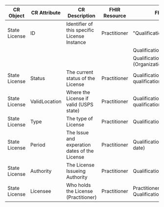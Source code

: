| **CR Object** | **CR Attribute** | **CR Description**                            | **FHIR Resource** | **FHIR Attribute**                                            |
|---------------|------------------|-----------------------------------------------|-------------------|---------------------------------------------------------------|
| State License | ID               | Identifier of this specific License Instance  | Practitioner      | "Qualification.Identifier.value                               |
|               |                  |                                               |                   | Qualification.Identifier.period                               |
|               |                  |                                               |                   | Qualification.Identifier.assigner (Organization)              |
| State License | Status           | The current status of the License             | Practitioner      | Qualification.practitioner-qualification.status               |
| State License | ValidLocation    | Where the License if valid (USPS state)       | Practitioner      | Qualification.practitioner-qualification.whereValid           |
| State License | Type             | The type of License                           | Practitioner      | Qualification.code                                            |
| State License | Period           | The Issue and experation dates of the License | Practitioner      | Qualification.period (Start/End date)                         |
| State License | Authority        | The License Issueing  Authority               | Practitioner      | Qualification.issuer(Organization)                            |
| State License | Licensee         | Who holds the License (Practitioner)          | Practitioner      | Practitioner which contains the Qualification (State license) |
